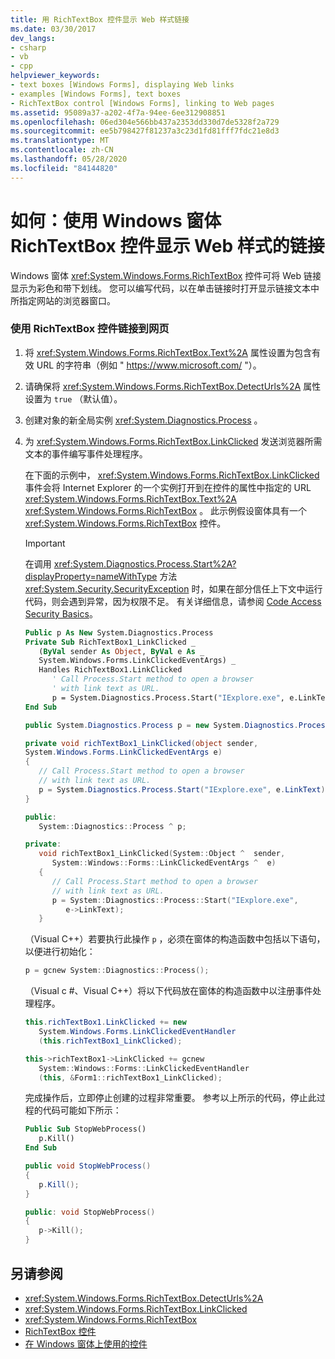 ```yaml
---
title: 用 RichTextBox 控件显示 Web 样式链接
ms.date: 03/30/2017
dev_langs:
- csharp
- vb
- cpp
helpviewer_keywords:
- text boxes [Windows Forms], displaying Web links
- examples [Windows Forms], text boxes
- RichTextBox control [Windows Forms], linking to Web pages
ms.assetid: 95089a37-a202-4f7a-94ee-6ee312908851
ms.openlocfilehash: 06ed304e566bb437a2353dd330d7de5328f2a729
ms.sourcegitcommit: ee5b798427f81237a3c23d1fd81fff7fdc21e8d3
ms.translationtype: MT
ms.contentlocale: zh-CN
ms.lasthandoff: 05/28/2020
ms.locfileid: "84144820"
---
```

# <a name="how-to-display-web-style-links-with-the-windows-forms-richtextbox-control"></a>如何：使用 Windows 窗体 RichTextBox 控件显示 Web 样式的链接

Windows 窗体 <xref:System.Windows.Forms.RichTextBox> 控件可将 Web 链接显示为彩色和带下划线。 您可以编写代码，以在单击链接时打开显示链接文本中所指定网站的浏览器窗口。

### <a name="to-link-to-a-web-page-with-the-richtextbox-control"></a>使用 RichTextBox 控件链接到网页

1. 将 <xref:System.Windows.Forms.RichTextBox.Text%2A> 属性设置为包含有效 URL 的字符串（例如 " https://www.microsoft.com/ "）。

2. 请确保将 <xref:System.Windows.Forms.RichTextBox.DetectUrls%2A> 属性设置为 `true` （默认值）。

3. 创建对象的新全局实例 <xref:System.Diagnostics.Process> 。

4. 为 <xref:System.Windows.Forms.RichTextBox.LinkClicked> 发送浏览器所需文本的事件编写事件处理程序。

    在下面的示例中， <xref:System.Windows.Forms.RichTextBox.LinkClicked> 事件会将 Internet Explorer 的一个实例打开到在控件的属性中指定的 URL <xref:System.Windows.Forms.RichTextBox.Text%2A> <xref:System.Windows.Forms.RichTextBox> 。 此示例假设窗体具有一个 <xref:System.Windows.Forms.RichTextBox> 控件。

    > [!IMPORTANT]
    > 在调用 <xref:System.Diagnostics.Process.Start%2A?displayProperty=nameWithType> 方法 <xref:System.Security.SecurityException> 时，如果在部分信任上下文中运行代码，则会遇到异常，因为权限不足。 有关详细信息，请参阅 [Code Access Security Basics](../../misc/code-access-security-basics.md)。

    ```vb
    Public p As New System.Diagnostics.Process
    Private Sub RichTextBox1_LinkClicked _
       (ByVal sender As Object, ByVal e As _
       System.Windows.Forms.LinkClickedEventArgs) _
       Handles RichTextBox1.LinkClicked
          ' Call Process.Start method to open a browser
          ' with link text as URL.
          p = System.Diagnostics.Process.Start("IExplore.exe", e.LinkText)
    End Sub
    ```

    ```csharp
    public System.Diagnostics.Process p = new System.Diagnostics.Process();

    private void richTextBox1_LinkClicked(object sender,
    System.Windows.Forms.LinkClickedEventArgs e)
    {
       // Call Process.Start method to open a browser
       // with link text as URL.
       p = System.Diagnostics.Process.Start("IExplore.exe", e.LinkText);
    }
    ```

    ```cpp
    public:
       System::Diagnostics::Process ^ p;

    private:
       void richTextBox1_LinkClicked(System::Object ^  sender,
          System::Windows::Forms::LinkClickedEventArgs ^  e)
       {
          // Call Process.Start method to open a browser
          // with link text as URL.
          p = System::Diagnostics::Process::Start("IExplore.exe",
             e->LinkText);
       }
    ```

    （Visual C++）若要执行此操作 `p` ，必须在窗体的构造函数中包括以下语句，以便进行初始化：

    ```cpp
    p = gcnew System::Diagnostics::Process();
    ```

    （Visual c #、Visual C++）将以下代码放在窗体的构造函数中以注册事件处理程序。

    ```csharp
    this.richTextBox1.LinkClicked += new
       System.Windows.Forms.LinkClickedEventHandler
       (this.richTextBox1_LinkClicked);
    ```

    ```cpp
    this->richTextBox1->LinkClicked += gcnew
       System::Windows::Forms::LinkClickedEventHandler
       (this, &Form1::richTextBox1_LinkClicked);
    ```

    完成操作后，立即停止创建的过程非常重要。 参考以上所示的代码，停止此过程的代码可能如下所示：

    ```vb
    Public Sub StopWebProcess()
       p.Kill()
    End Sub
    ```

    ```csharp
    public void StopWebProcess()
    {
       p.Kill();
    }
    ```

    ```cpp
    public: void StopWebProcess()
    {
       p->Kill();
    }
    ```

## <a name="see-also"></a>另请参阅

- <xref:System.Windows.Forms.RichTextBox.DetectUrls%2A>
- <xref:System.Windows.Forms.RichTextBox.LinkClicked>
- <xref:System.Windows.Forms.RichTextBox>
- [RichTextBox 控件](richtextbox-control-windows-forms.md)
- [在 Windows 窗体上使用的控件](controls-to-use-on-windows-forms.md)
